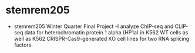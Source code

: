 # stemrem205
- stemrem205 Winter Quarter Final Project
-I analyze ChIP-seq and CLIP-seq data for heterochromatin protein 1 alpha (HP1a) in K562 WT cells as well as K562 CRISPR-Cas9-generated KO cell lines for two RNA splicing factors.
